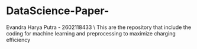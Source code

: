 # DataScience-Paper-
Evandra Harya Putra - 2602118433 \\
This are the repository that include the coding for machine learning and preprocessing to maximize charging efficiency
